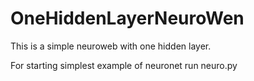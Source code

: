 # OneHiddenLayerNeuroWen
This is a simple neuroweb with one hidden layer. 

For starting simplest example of neuronet run neuro.py
